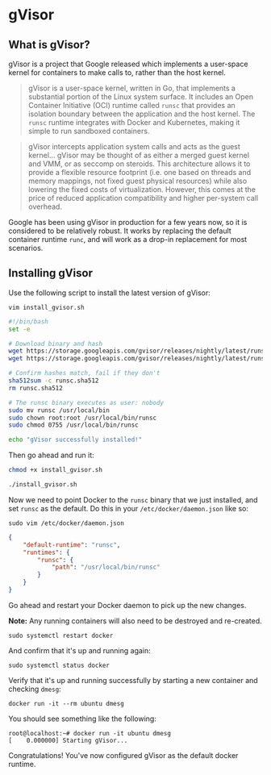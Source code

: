 # gVisor

## What is gVisor?

gVisor is a project that Google released which implements a user-space kernel for containers to make calls to, rather than the host kernel. 

>gVisor is a user-space kernel, written in Go, that implements a substantial portion of the Linux system surface. It includes an Open Container Initiative (OCI) runtime called `runsc` that provides an isolation boundary between the application and the host kernel. The `runsc` runtime integrates with Docker and Kubernetes, making it simple to run sandboxed containers.

>gVisor intercepts application system calls and acts as the guest kernel... gVisor may be thought of as either a merged guest kernel and VMM, or as seccomp on steroids. This architecture allows it to provide a flexible resource footprint (i.e. one based on threads and memory mappings, not fixed guest physical resources) while also lowering the fixed costs of virtualization. However, this comes at the price of reduced application compatibility and higher per-system call overhead.

Google has been using gVisor in production for a few years now, so it is considered to be relatively robust. It works by replacing the default container runtime `runc`, and will work as a drop-in replacement for most scenarios. 

## Installing gVisor

Use the following script to install the latest version of gVisor:

```
vim install_gvisor.sh
```

```bash
#!/bin/bash
set -e

# Download binary and hash
wget https://storage.googleapis.com/gvisor/releases/nightly/latest/runsc
wget https://storage.googleapis.com/gvisor/releases/nightly/latest/runsc.sha512

# Confirm hashes match, fail if they don't
sha512sum -c runsc.sha512
rm runsc.sha512

# The runsc binary executes as user: nobody
sudo mv runsc /usr/local/bin
sudo chown root:root /usr/local/bin/runsc
sudo chmod 0755 /usr/local/bin/runsc

echo "gVisor successfully installed!"
```

Then go ahead and run it:

```bash
chmod +x install_gvisor.sh

./install_gvisor.sh
```

Now we need to point Docker to the `runsc` binary that we just installed, and set `runsc` as the default. Do this in your `/etc/docker/daemon.json` like so:

```
sudo vim /etc/docker/daemon.json
```

```json
{
    "default-runtime": "runsc",
    "runtimes": {
        "runsc": {
            "path": "/usr/local/bin/runsc"
        }
    }
}
```

Go ahead and restart your Docker daemon to pick up the new changes. 

**Note:** Any running containers will also need to be destroyed and re-created. 

```
sudo systemctl restart docker
```

And confirm that it's up and running again:

```
sudo systemctl status docker
```

Verify that it's up and running successfully by starting a new container and checking `dmesg`:

```
docker run -it --rm ubuntu dmesg
```

You should see something like the following:

```
root@localhost:~# docker run -it ubuntu dmesg
[    0.000000] Starting gVisor...
```

Congratulations! You've now configured gVisor as the default docker runtime. 